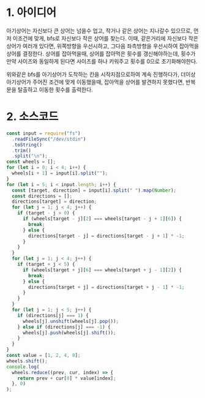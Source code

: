 # 1. 아이디어

아기상어는 자신보다 큰 상어는 넘을수 업고, 작거나 같은 상어는 지나갈수 있으므로, 먼저 이조건에 맞게, bfs로 자신보다 작은 상어를 찾는다. 이때, 같은거리에 자신보다 작은 상어가 여러개 있다면, 위쪽방향을 우선시하고, 그다음 좌측방향을 우선시하여 잡아먹을 상어를 결정한다. 상어를 잡아먹을때, 상어를 잡아먹은 횟수를 갱신해야하는데, 횟수가 만약 사이즈와 동일하게 된다면 사이즈를 하나 키워주고 횟수를 0으로 초기화해야한다.

위와같은 bfs를 아기상어가 도착하는 칸을 시작지점으로하여 계속 진행하다가, 더이상 아기상어가 주어진 조건에 맞게 이동했을때, 잡아먹을 상어를 발견하지 못했다면, 반복문을 탈출하고 이동한 횟수를 출력한다.

# 2. 소스코드

```javascript
const input = require("fs")
  .readFileSync("/dev/stdin")
  .toString()
  .trim()
  .split("\n");
const wheels = [];
for (let i = 0; i < 4; i++) {
  wheels[i + 1] = input[i].split("");
}
for (let i = 5; i < input.length; i++) {
  const [target, direction] = input[i].split(" ").map(Number);
  const directions = [];
  directions[target] = direction;
  for (let j = 1; j < 4; j++) {
    if (target - j > 0) {
      if (wheels[target - j][2] === wheels[target - j + 1][6]) {
        break;
      } else {
        directions[target - j] = directions[target - j + 1] * -1;
      }
    }
  }
  for (let j = 1; j < 4; j++) {
    if (target + j < 5) {
      if (wheels[target + j][6] === wheels[target + j - 1][2]) {
        break;
      } else {
        directions[target + j] = directions[target + j - 1] * -1;
      }
    }
  }
  for (let j = 1; j < 5; j++) {
    if (directions[j] === 1) {
      wheels[j].unshift(wheels[j].pop());
    } else if (directions[j] === -1) {
      wheels[j].push(wheels[j].shift());
    }
  }
}
const value = [1, 2, 4, 8];
wheels.shift();
console.log(
  wheels.reduce((prev, cur, index) => {
    return prev + cur[0] * value[index];
  }, 0)
);
```

